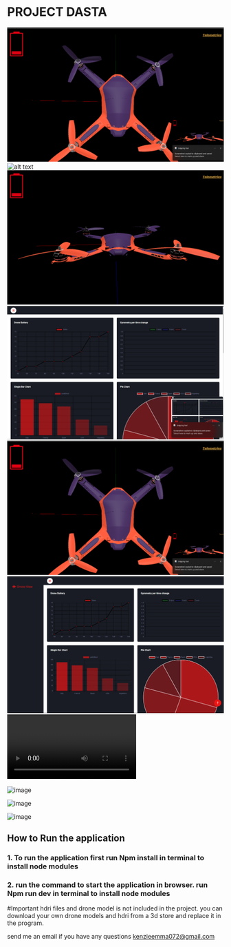 # PROJECT DASTA

![Front end model view 1](image.png)
![alt text](WhatsAppVideo2024-07-07at03.49.38-ezgif.com-video-to-gif-converter.gif)
![alt text](image-1.png)
![alt text](image-4.png)
![alt text](image-2.png)
![Graph of drone data](image-3.png)<video controls src="20240707-0146-52.6402616.mp4" title="Title"></video>

![image](https://github.com/Easyblend/DASTA-APPLICATION/assets/95724695/cc5e95e5-6e25-4e27-a096-d36694705fa1)


![image](https://github.com/Easyblend/DASTA-APPLICATION/assets/95724695/b072cac2-5ee9-44f2-af77-c1bbdc3af5fa)

![image](https://github.com/Easyblend/DASTA-APPLICATION/assets/95724695/07c4cb72-f2c6-465b-b90c-49977ec63f8d)


## How to Run the application
### 1. To run the application first run Npm install in terminal to install node modules

### 2.  run the command to start the application in browser. run Npm run dev in terminal to install node modules


 #Important
 hdri files and drone model is not included in the project. you can download your own drone models and hdri from a 3d store and replace it in the 
 program. 

send me an email if you have any questions kenzieemma072@gmail.com
